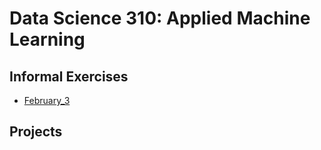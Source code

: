 # Data Science 310: Applied Machine Learning

## Informal Exercises
- [February_3](www.google.com)

## Projects

